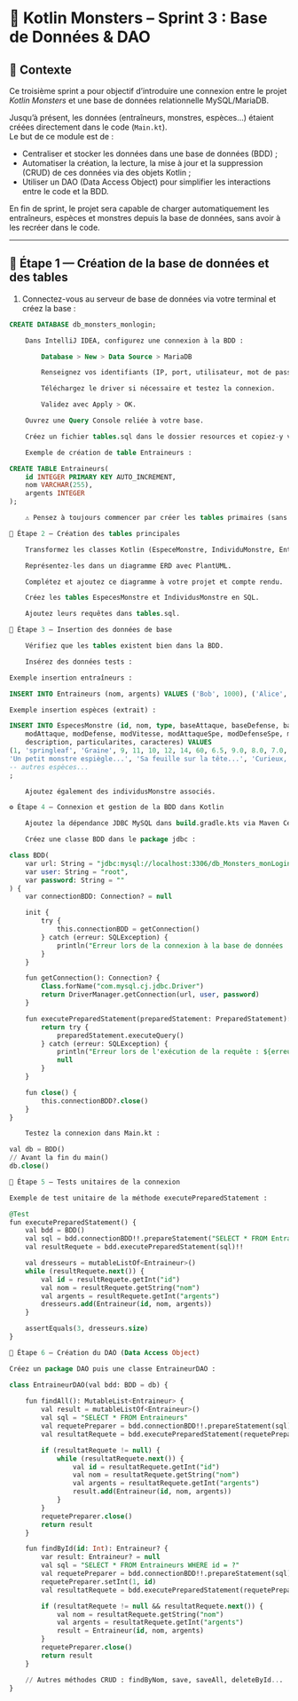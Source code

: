 # 🧩 Kotlin Monsters – Sprint 3 : Base de Données & DAO

## 🎯 Contexte

Ce troisième sprint a pour objectif d’introduire une connexion entre le projet *Kotlin Monsters* et une base de données relationnelle MySQL/MariaDB.

Jusqu’à présent, les données (entraîneurs, monstres, espèces…) étaient créées directement dans le code (`Main.kt`).  
Le but de ce module est de :  
- Centraliser et stocker les données dans une base de données (BDD) ;
- Automatiser la création, la lecture, la mise à jour et la suppression (CRUD) de ces données via des objets Kotlin ;
- Utiliser un DAO (Data Access Object) pour simplifier les interactions entre le code et la BDD.

En fin de sprint, le projet sera capable de charger automatiquement les entraîneurs, espèces et monstres depuis la base de données, sans avoir à les recréer dans le code.

---

## 🧱 Étape 1 — Création de la base de données et des tables

1. Connectez-vous au serveur de base de données via votre terminal et créez la base :

```sql
CREATE DATABASE db_monsters_monlogin;

    Dans IntelliJ IDEA, configurez une connexion à la BDD :

        Database > New > Data Source > MariaDB

        Renseignez vos identifiants (IP, port, utilisateur, mot de passe).

        Téléchargez le driver si nécessaire et testez la connexion.

        Validez avec Apply > OK.

    Ouvrez une Query Console reliée à votre base.

    Créez un fichier tables.sql dans le dossier resources et copiez-y vos requêtes SQL de création/insertion.

    Exemple de création de table Entraineurs :

CREATE TABLE Entraineurs(
    id INTEGER PRIMARY KEY AUTO_INCREMENT,
    nom VARCHAR(255),
    argents INTEGER
);

    ⚠️ Pensez à toujours commencer par créer les tables primaires (sans clés étrangères).

🧬 Étape 2 — Création des tables principales

    Transformez les classes Kotlin (EspeceMonstre, IndividuMonstre, Entraineur, Zone) en entités relationnelles.

    Représentez-les dans un diagramme ERD avec PlantUML.

    Complétez et ajoutez ce diagramme à votre projet et compte rendu.

    Créez les tables EspecesMonstre et IndividusMonstre en SQL.

    Ajoutez leurs requêtes dans tables.sql.

🌱 Étape 3 — Insertion des données de base

    Vérifiez que les tables existent bien dans la BDD.

    Insérez des données tests :

Exemple insertion entraîneurs :

INSERT INTO Entraineurs (nom, argents) VALUES ('Bob', 1000), ('Alice', 1200), ('Clara', 1500);

Exemple insertion espèces (extrait) :

INSERT INTO EspecesMonstre (id, nom, type, baseAttaque, baseDefense, baseVitesse, baseAttaqueSpe, baseDefenseSpe, basePv,
    modAttaque, modDefense, modVitesse, modAttaqueSpe, modDefenseSpe, modPv,
    description, particularites, caracteres) VALUES
(1, 'springleaf', 'Graine', 9, 11, 10, 12, 14, 60, 6.5, 9.0, 8.0, 7.0, 10.0, 14.0,
'Un petit monstre espiègle...', 'Sa feuille sur la tête...', 'Curieux, amical, un peu timide.'),
-- autres espèces...
;

    Ajoutez également des individusMonstre associés.

⚙️ Étape 4 — Connexion et gestion de la BDD dans Kotlin

    Ajoutez la dépendance JDBC MySQL dans build.gradle.kts via Maven Central.

    Créez une classe BDD dans le package jdbc :

class BDD(
    var url: String = "jdbc:mysql://localhost:3306/db_Monsters_monLogin",
    var user: String = "root",
    var password: String = ""
) {
    var connectionBDD: Connection? = null

    init {
        try {
            this.connectionBDD = getConnection()
        } catch (erreur: SQLException) {
            println("Erreur lors de la connexion à la base de données : ${erreur.message}")
        }
    }

    fun getConnection(): Connection? {
        Class.forName("com.mysql.cj.jdbc.Driver")
        return DriverManager.getConnection(url, user, password)
    }

    fun executePreparedStatement(preparedStatement: PreparedStatement): ResultSet? {
        return try {
            preparedStatement.executeQuery()
        } catch (erreur: SQLException) {
            println("Erreur lors de l'exécution de la requête : ${erreur.message}")
            null
        }
    }

    fun close() {
        this.connectionBDD?.close()
    }
}

    Testez la connexion dans Main.kt :

val db = BDD()
// Avant la fin du main()
db.close()

🧪 Étape 5 — Tests unitaires de la connexion

Exemple de test unitaire de la méthode executePreparedStatement :

@Test
fun executePreparedStatement() {
    val bdd = BDD()
    val sql = bdd.connectionBDD!!.prepareStatement("SELECT * FROM Entraineurs")
    val resultRequete = bdd.executePreparedStatement(sql)!!

    val dresseurs = mutableListOf<Entraineur>()
    while (resultRequete.next()) {
        val id = resultRequete.getInt("id")
        val nom = resultRequete.getString("nom")
        val argents = resultRequete.getInt("argents")
        dresseurs.add(Entraineur(id, nom, argents))
    }

    assertEquals(3, dresseurs.size)
}

🧠 Étape 6 — Création du DAO (Data Access Object)

Créez un package DAO puis une classe EntraineurDAO :

class EntraineurDAO(val bdd: BDD = db) {
    
    fun findAll(): MutableList<Entraineur> {
        val result = mutableListOf<Entraineur>()
        val sql = "SELECT * FROM Entraineurs"
        val requetePreparer = bdd.connectionBDD!!.prepareStatement(sql)
        val resultatRequete = bdd.executePreparedStatement(requetePreparer)

        if (resultatRequete != null) {
            while (resultatRequete.next()) {
                val id = resultatRequete.getInt("id")
                val nom = resultatRequete.getString("nom")
                val argents = resultatRequete.getInt("argents")
                result.add(Entraineur(id, nom, argents))
            }
        }
        requetePreparer.close()
        return result
    }

    fun findById(id: Int): Entraineur? {
        var result: Entraineur? = null
        val sql = "SELECT * FROM Entraineurs WHERE id = ?"
        val requetePreparer = bdd.connectionBDD!!.prepareStatement(sql)
        requetePreparer.setInt(1, id)
        val resultatRequete = bdd.executePreparedStatement(requetePreparer)

        if (resultatRequete != null && resultatRequete.next()) {
            val nom = resultatRequete.getString("nom")
            val argents = resultatRequete.getInt("argents")
            result = Entraineur(id, nom, argents)
        }
        requetePreparer.close()
        return result
    }

    // Autres méthodes CRUD : findByNom, save, saveAll, deleteById...
}
